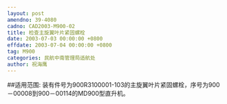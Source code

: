 ```yaml
---
layout: post
amendno: 39-4080
cadno: CAD2003-M900-02
title: 检查主旋翼叶片紧固螺栓
date: 2003-07-03 00:00:00 +0800
effdate: 2003-07-04 00:00:00 +0800
tag: M900
categories: 民航中南管理局适航处
author: 祝海鹰
---
```


##适用范围:
装有件号为900R3100001-103的主旋翼叶片紧固螺栓，序号为900－00008到900－00114的MD900型直升机。

